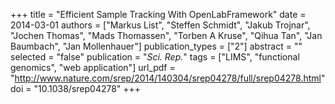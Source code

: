 +++
title = "Efficient Sample Tracking With OpenLabFramework"
date = 2014-03-01
authors = ["Markus List", "Steffen Schmidt", "Jakub Trojnar", "Jochen Thomas", "Mads Thomassen", "Torben A Kruse", "Qihua Tan", "Jan Baumbach", "Jan Mollenhauer"]
publication_types = ["2"]
abstract = ""
selected = "false"
publication = "*Sci. Rep.*"
tags = ["LIMS", "functional genomics", "web application"]
url_pdf = "http://www.nature.com/srep/2014/140304/srep04278/full/srep04278.html"
doi = "10.1038/srep04278"
+++

